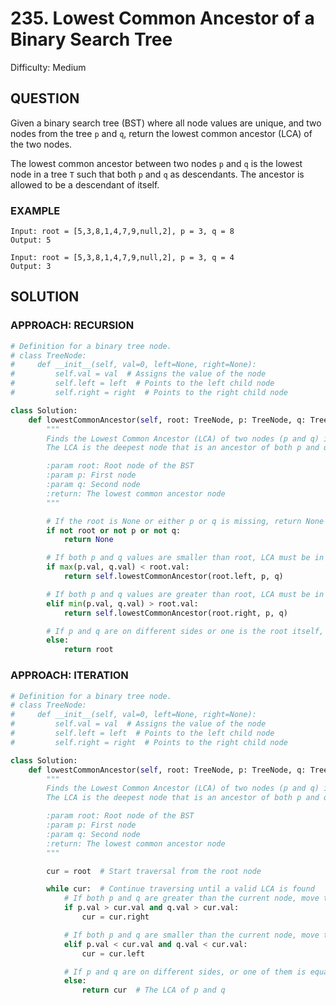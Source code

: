 # 235. Lowest Common Ancestor of a Binary Search Tree
Difficulty: Medium

## QUESTION

Given a binary search tree (BST) where all node values are unique, and two nodes from the tree `p` and `q`, return the lowest common ancestor (LCA) of the two nodes.

The lowest common ancestor between two nodes `p` and `q` is the lowest node in a tree `T` such that both `p` and `q` as descendants. The ancestor is allowed to be a descendant of itself.

### EXAMPLE

```
Input: root = [5,3,8,1,4,7,9,null,2], p = 3, q = 8
Output: 5
```

```
Input: root = [5,3,8,1,4,7,9,null,2], p = 3, q = 4
Output: 3
```

## SOLUTION


### APPROACH: RECURSION

```python
# Definition for a binary tree node.
# class TreeNode:
#     def __init__(self, val=0, left=None, right=None):
#         self.val = val  # Assigns the value of the node
#         self.left = left  # Points to the left child node
#         self.right = right  # Points to the right child node

class Solution:
    def lowestCommonAncestor(self, root: TreeNode, p: TreeNode, q: TreeNode) -> TreeNode:
        """
        Finds the Lowest Common Ancestor (LCA) of two nodes (p and q) in a Binary Search Tree (BST).
        The LCA is the deepest node that is an ancestor of both p and q.

        :param root: Root node of the BST
        :param p: First node
        :param q: Second node
        :return: The lowest common ancestor node
        """

        # If the root is None or either p or q is missing, return None (invalid case)
        if not root or not p or not q:
            return None

        # If both p and q values are smaller than root, LCA must be in the left subtree
        if max(p.val, q.val) < root.val:
            return self.lowestCommonAncestor(root.left, p, q)

        # If both p and q values are greater than root, LCA must be in the right subtree
        elif min(p.val, q.val) > root.val:
            return self.lowestCommonAncestor(root.right, p, q)

        # If p and q are on different sides or one is the root itself, root is the LCA
        else:
            return root
```

### APPROACH: ITERATION

```python
# Definition for a binary tree node.
# class TreeNode:
#     def __init__(self, val=0, left=None, right=None):
#         self.val = val  # Assigns the value of the node
#         self.left = left  # Points to the left child node
#         self.right = right  # Points to the right child node

class Solution:
    def lowestCommonAncestor(self, root: TreeNode, p: TreeNode, q: TreeNode) -> TreeNode:
        """
        Finds the Lowest Common Ancestor (LCA) of two nodes (p and q) in a Binary Search Tree (BST).
        The LCA is the deepest node that is an ancestor of both p and q.

        :param root: Root node of the BST
        :param p: First node
        :param q: Second node
        :return: The lowest common ancestor node
        """

        cur = root  # Start traversal from the root node

        while cur:  # Continue traversing until a valid LCA is found
            # If both p and q are greater than the current node, move to the right subtree
            if p.val > cur.val and q.val > cur.val:
                cur = cur.right

            # If both p and q are smaller than the current node, move to the left subtree
            elif p.val < cur.val and q.val < cur.val:
                cur = cur.left

            # If p and q are on different sides, or one of them is equal to cur, return cur (LCA found)
            else:
                return cur  # The LCA of p and q
```
